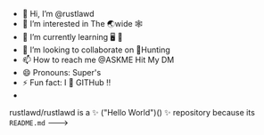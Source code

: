 - 👋 Hi, I’m @rustlawd
- 👀 I’m interested in The 🌏wide 🕸
- 🌱 I’m currently learning 🖥 💾
- 💞️ I’m looking to collaborate on 🐞Hunting
- 📫 How to reach me @ASKME Hit My DM
- 😄 Pronouns: Super's
- ⚡ Fun fact: I 💙 GITHub ‼️
- 
rustlawd/rustlawd is a ✨ ("Hello World")() ✨ repository because its `README.md` 
--->
